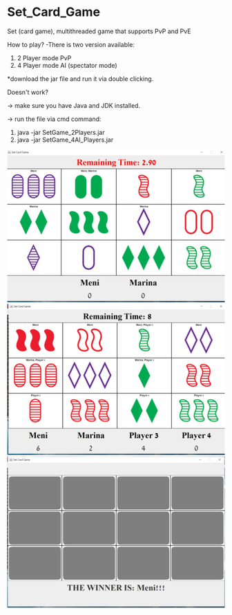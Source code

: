 # Set_Card_Game
Set (card game), multithreaded game that supports PvP and PvE

How to play?
-There is two version available:
1. 2 Player mode PvP
2. 4 Player mode AI (spectator mode)

*download the jar file and run it via double clicking.

Doesn't work?

-> make sure you have Java and JDK installed.

-> run the file via cmd command:
1. java -jar SetGame_2Players.jar
2. java -jar SetGame_4AI_Players.jar

![Screenshot](Screenshot1.png)
![Screenshot](Screenshot2.png)
![Screenshot](Screenshot3.png)
